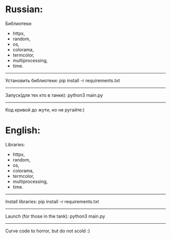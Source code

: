 # Russian:
Библиотеки:
  - httpx,
  - random,
  - os,
  - colorama,
  - termcolor,
  - multiprocessing,
  - time.
***
Установить библиотеки: pip install -r requirements.txt
***
Запуск(для тех кто в танке): python3 main.py
***
Код кривой до жути, но не ругайте:)
  
# English:
Libraries:
  - httpx,
  - random,
  - os,
  - colorama,
  - termcolor,
  - multiprocessing,
  - time.
***
Install libraries: pip install -r requirements.txt
***
Launch (for those in the tank): python3 main.py
***
Curve code to horror, but do not scold :)
